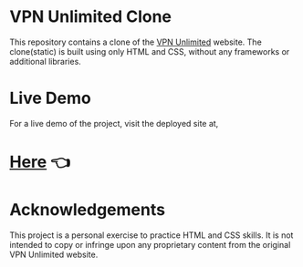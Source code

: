 # VPN Unlimited Clone

This repository contains a clone of the [VPN Unlimited](https://vpnunlimited.com) website. The clone(static) is built using only HTML and CSS, without any frameworks or additional libraries.

# Live Demo
For a live demo of the project, visit the deployed site at,
# [Here](https://vpnunlimited-ba.vercel.app/)  👈


## 

# Acknowledgements
This project is a personal exercise to practice HTML and CSS skills. It is not intended to copy or infringe upon any proprietary content from the original VPN Unlimited website.